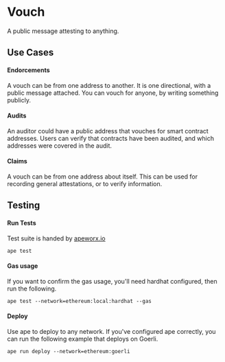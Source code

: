 # Vouch

A public message attesting to anything. 

## Use Cases

#### Endorcements

A vouch can be from one address to another. It is one directional, with a public message attached. You can vouch for anyone, by writing something publicly.

#### Audits

An auditor could have a public address that vouches for smart contract addresses. Users can verify that contracts have been audited, and which addresses were covered in the audit.

#### Claims

A vouch can be from one address about itself. This can be used for recording general attestations, or to verify information.


## Testing

#### Run Tests
Test suite is handed by [apeworx.io](https://apeworx.io)

```
ape test 
```

#### Gas usage

If you want to confirm the gas usage, you'll need hardhat configured, then run the following.

```
ape test --network=ethereum:local:hardhat --gas   
```


#### Deploy
Use ape to deploy to any network. If you've configured ape correctly, you can run the following example that deploys on Goerli.

```
ape run deploy --network=ethereum:goerli
```